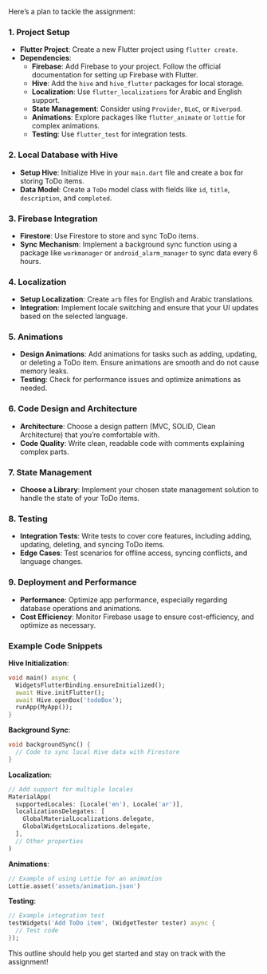 Here’s a plan to tackle the assignment:

### 1. **Project Setup**
- **Flutter Project**: Create a new Flutter project using `flutter create`.
- **Dependencies**:
  - **Firebase**: Add Firebase to your project. Follow the official documentation for setting up Firebase with Flutter.
  - **Hive**: Add the `hive` and `hive_flutter` packages for local storage.
  - **Localization**: Use `flutter_localizations` for Arabic and English support.
  - **State Management**: Consider using `Provider`, `BLoC`, or `Riverpod`.
  - **Animations**: Explore packages like `flutter_animate` or `lottie` for complex animations.
  - **Testing**: Use `flutter_test` for integration tests.

### 2. **Local Database with Hive**
- **Setup Hive**: Initialize Hive in your `main.dart` file and create a box for storing ToDo items.
- **Data Model**: Create a `ToDo` model class with fields like `id`, `title`, `description`, and `completed`.

### 3. **Firebase Integration**
- **Firestore**: Use Firestore to store and sync ToDo items.
- **Sync Mechanism**: Implement a background sync function using a package like `workmanager` or `android_alarm_manager` to sync data every 6 hours.

### 4. **Localization**
- **Setup Localization**: Create `arb` files for English and Arabic translations.
- **Integration**: Implement locale switching and ensure that your UI updates based on the selected language.

### 5. **Animations**
- **Design Animations**: Add animations for tasks such as adding, updating, or deleting a ToDo item. Ensure animations are smooth and do not cause memory leaks.
- **Testing**: Check for performance issues and optimize animations as needed.

### 6. **Code Design and Architecture**
- **Architecture**: Choose a design pattern (MVC, SOLID, Clean Architecture) that you’re comfortable with.
- **Code Quality**: Write clean, readable code with comments explaining complex parts.

### 7. **State Management**
- **Choose a Library**: Implement your chosen state management solution to handle the state of your ToDo items.

### 8. **Testing**
- **Integration Tests**: Write tests to cover core features, including adding, updating, deleting, and syncing ToDo items.
- **Edge Cases**: Test scenarios for offline access, syncing conflicts, and language changes.

### 9. **Deployment and Performance**
- **Performance**: Optimize app performance, especially regarding database operations and animations.
- **Cost Efficiency**: Monitor Firebase usage to ensure cost-efficiency, and optimize as necessary.

### Example Code Snippets
**Hive Initialization**:
```dart
void main() async {
  WidgetsFlutterBinding.ensureInitialized();
  await Hive.initFlutter();
  await Hive.openBox('todoBox');
  runApp(MyApp());
}
```

**Background Sync**:
```dart
void backgroundSync() {
  // Code to sync local Hive data with Firestore
}
```

**Localization**:
```dart
// Add support for multiple locales
MaterialApp(
  supportedLocales: [Locale('en'), Locale('ar')],
  localizationsDelegates: [
    GlobalMaterialLocalizations.delegate,
    GlobalWidgetsLocalizations.delegate,
  ],
  // Other properties
)
```

**Animations**:
```dart
// Example of using Lottie for an animation
Lottie.asset('assets/animation.json')
```

**Testing**:
```dart
// Example integration test
testWidgets('Add ToDo item', (WidgetTester tester) async {
  // Test code
});
```

This outline should help you get started and stay on track with the assignment!
